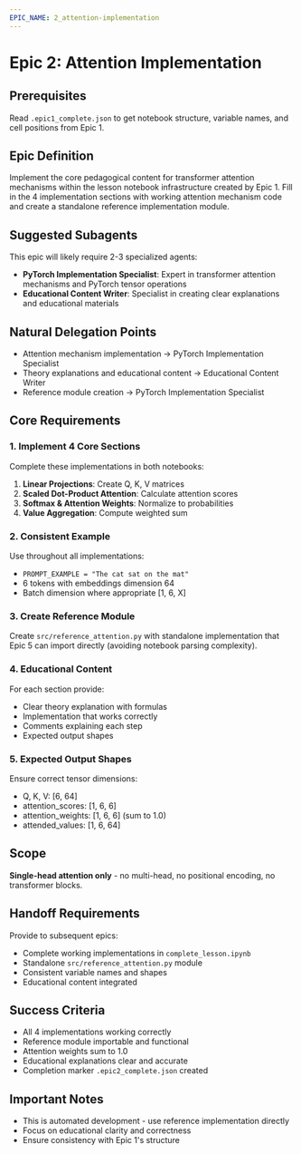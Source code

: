 ```yaml
---
EPIC_NAME: 2_attention-implementation
---
```


# Epic 2: Attention Implementation

## Prerequisites
Read `.epic1_complete.json` to get notebook structure, variable names, and cell positions from Epic 1.

## Epic Definition
Implement the core pedagogical content for transformer attention mechanisms within the lesson notebook infrastructure created by Epic 1. Fill in the 4 implementation sections with working attention mechanism code and create a standalone reference implementation module.

## Suggested Subagents
This epic will likely require 2-3 specialized agents:
- **PyTorch Implementation Specialist**: Expert in transformer attention mechanisms and PyTorch tensor operations
- **Educational Content Writer**: Specialist in creating clear explanations and educational materials

## Natural Delegation Points
- Attention mechanism implementation → PyTorch Implementation Specialist
- Theory explanations and educational content → Educational Content Writer
- Reference module creation → PyTorch Implementation Specialist

## Core Requirements

### 1. Implement 4 Core Sections
Complete these implementations in both notebooks:
1. **Linear Projections**: Create Q, K, V matrices
2. **Scaled Dot-Product Attention**: Calculate attention scores
3. **Softmax & Attention Weights**: Normalize to probabilities
4. **Value Aggregation**: Compute weighted sum

### 2. Consistent Example
Use throughout all implementations:
- `PROMPT_EXAMPLE = "The cat sat on the mat"`
- 6 tokens with embeddings dimension 64
- Batch dimension where appropriate [1, 6, X]

### 3. Create Reference Module
Create `src/reference_attention.py` with standalone implementation that Epic 5 can import directly (avoiding notebook parsing complexity).

### 4. Educational Content
For each section provide:
- Clear theory explanation with formulas
- Implementation that works correctly
- Comments explaining each step
- Expected output shapes

### 5. Expected Output Shapes
Ensure correct tensor dimensions:
- Q, K, V: [6, 64]
- attention_scores: [1, 6, 6]
- attention_weights: [1, 6, 6] (sum to 1.0)
- attended_values: [1, 6, 64]

## Scope
**Single-head attention only** - no multi-head, no positional encoding, no transformer blocks.

## Handoff Requirements
Provide to subsequent epics:
- Complete working implementations in `complete_lesson.ipynb`
- Standalone `src/reference_attention.py` module
- Consistent variable names and shapes
- Educational content integrated

## Success Criteria
- All 4 implementations working correctly
- Reference module importable and functional
- Attention weights sum to 1.0
- Educational explanations clear and accurate
- Completion marker `.epic2_complete.json` created

## Important Notes
- This is automated development - use reference implementation directly
- Focus on educational clarity and correctness
- Ensure consistency with Epic 1's structure
